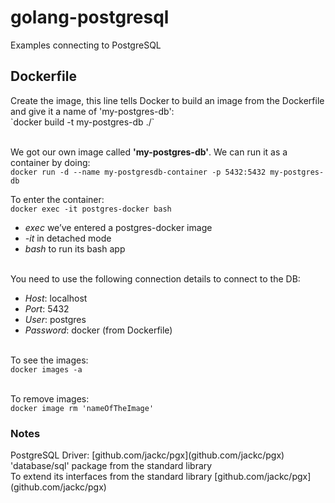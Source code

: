 # golang-postgresql
Examples connecting to PostgreSQL

<h2>Dockerfile</h2>
Create the image, this line tells Docker to build an image from the Dockerfile and give it a name of 'my-postgres-db':<br>
`docker build -t my-postgres-db ./`

<br>We got our own image called **'my-postgres-db'**. We can run it as a container by doing:<br>
`docker run -d --name my-postgresdb-container -p 5432:5432 my-postgres-db`

To enter the container:<br>
`docker exec -it postgres-docker bash`
+ *exec*  we’ve entered a postgres-docker image
+ *-it*   in detached mode
+ *bash*  to run its bash app

<br>You need to use the following connection details to connect to the DB:

+ *Host*: localhost
+ *Port*: 5432
+ *User*: postgres
+ *Password*: docker (from Dockerfile)

<br>To see the images:<br>
`docker images -a`

<br>To remove images:<br>
`docker image rm 'nameOfTheImage'`

<h3>Notes</h3>
PostgreSQL Driver: [github.com/jackc/pgx](github.com/jackc/pgx)
<br>'database/sql' package from the standard library
<br>To extend its interfaces from the standard library [github.com/jackc/pgx](github.com/jackc/pgx)


